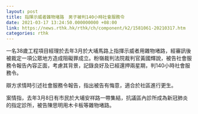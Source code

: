 ```yaml
---
layout: post
title: 指揮示威者雜物堵路　男子被判140小時社會服務令
date: 2021-03-17 13:24:50.000000000 +08:00
link: https://news.rthk.hk/rthk/ch/component/k2/1581061-20210317.htm
categories: rthk
---
```


一名38歲工程項目經理於去年3月於大埔馬路上指揮示威者用雜物堵路，經審訊後被裁定一項公眾地方造成阻礙罪成立。粉嶺裁判法院裁判官黃國輝說，被告社會服務令報告內容正面，考慮其背景，記錄良好及已經還押兩星期，判140小時社會服務令。

辯方求情時引述社會服務令報告，指出被告有悔意，適合於社區進行更生。

案情指，去年3月8日有市民於大埔安祥路一帶集結，抗議區內診所成為新冠肺炎的指定診所，被告陳思明用木卡板等雜物堵路。
